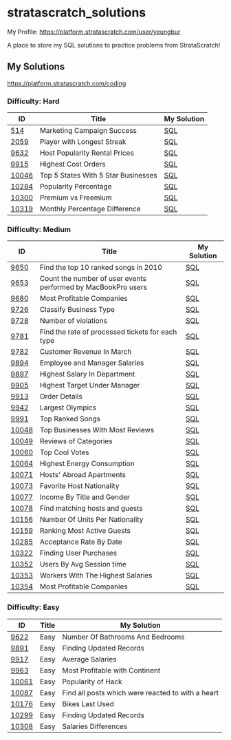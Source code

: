 # stratascratch_solutions

My Profile: https://platform.stratascratch.com/user/yeungbur

A place to store my SQL solutions to practice problems from StrataScratch!

## My Solutions

https://platform.stratascratch.com/coding

### Difficulty: Hard

| ID | Title | My Solution |
| --- | --- | --- |
| [514](https://platform.stratascratch.com/coding/514-marketing-campaign-success-advanced?) | Marketing Campaign Success | [SQL](hard/514_Marketing_Campaign_Success.sql)
| [2059](https://platform.stratascratch.com/coding/2059-player-with-longest-streak?) | Player with Longest Streak | [SQL](hard/2059_Player_with_Longest_Streak.sql)
| [9632](https://platform.stratascratch.com/coding/9632-host-popularity-rental-prices?) | Host Popularity Rental Prices | [SQL](hard/9632_Host_Popularity_Rental_Prices.sql)
| [9915](https://platform.stratascratch.com/coding/9915-highest-cost-orders?) | Highest Cost Orders | [SQL](hard/9915_Highest_Cost_Orders.sql) |
| [10046](https://platform.stratascratch.com/coding/10046-top-5-states-with-5-star-businesses?) | Top 5 States With 5 Star Businesses | [SQL](hard/10046_Top_5_States_With_5_Star_Businesses.sql)
| [10284](https://platform.stratascratch.com/coding/10284-popularity-percentage?) | Popularity Percentage | [SQL](hard/10284_Popularity_Percentage.sql)
| [10300](https://platform.stratascratch.com/coding/10300-premium-vs-freemium?) | Premium vs Freemium | [SQL](hard/10300_Premium_vs_Freemium.sql)
| [10319](https://platform.stratascratch.com/coding/10319-monthly-percentage-difference?) | Monthly Percentage Difference | [SQL](hard/10319_Monthly_Percentage_Difference.sql)

### Difficulty: Medium

| ID | Title | My Solution |
| --- | --- | --- |
| [9650](https://platform.stratascratch.com/coding/9650-find-the-top-10-ranked-songs-in-2010?) | Find the top 10 ranked songs in 2010 | [SQL](medium/9650_Find_the_top_10_ranked_songs_in_2010.sql)
| [9653](https://platform.stratascratch.com/coding/9653-count-the-number-of-user-events-performed-by-macbookpro-users?) | Count the number of user events performed by MacBookPro users | [SQL](medium/9653_Count_the_number_of_user_events_performed_by_MacBookPro_users.sql)
| [9680](https://platform.stratascratch.com/coding/9680-most-profitable-companies?) | Most Profitable Companies | [SQL](medium/9680_Most_Profitable_Companies.sql)
| [9726](https://platform.stratascratch.com/coding/9726-classify-business-type?) | Classify Business Type | [SQL](medium/9726_Classify_Business_Type.sql)
| [9728](https://platform.stratascratch.com/coding/9728-inspections-that-resulted-in-violations?) | Number of violations | [SQL](medium/9728_Number_of_violations.sql)
| [9781](https://platform.stratascratch.com/coding/9781-find-the-rate-of-processed-tickets-for-each-type?) | Find the rate of processed tickets for each type | [SQL](medium/9781_Find_the_rate_of_processed_tickets_for_each_type.sql)
| [9782](https://platform.stratascratch.com/coding/9782-customer-revenue-in-march?) | Customer Revenue In March | [SQL](medium/9782_Customer_Revenue_In_March.sql)
| [9894](https://platform.stratascratch.com/coding/9894-employee-and-manager-salaries?) | Employee and Manager Salaries | [SQL](medium/9894_Employee_and_Manager_Salaries.sql)
| [9897](https://platform.stratascratch.com/coding/9897-highest-salary-in-department?) | Highest Salary In Department | [SQL](medium/9897_Highest_Salary_In_Department.sql)
| [9905](https://platform.stratascratch.com/coding/9905-highest-target-under-manager?) | Highest Target Under Manager | [SQL](medium/9905_Highest_Target_Under_Manager.sql)
| [9913](https://platform.stratascratch.com/coding/9913-order-details?) | Order Details | [SQL](medium/9913_Order_Details.sql)
| [9942](https://platform.stratascratch.com/coding/9942-largest-olympics?) | Largest Olympics | [SQL](medium/9942_Largest_Olympics.sql)
| [9991](https://platform.stratascratch.com/coding/9991-top-ranked-songs?) | Top Ranked Songs | [SQL](medium/9991_Top_Ranked_Songs.sql)
| [10048](https://platform.stratascratch.com/coding/10048-top-businesses-with-most-reviews?) | Top Businesses With Most Reviews | [SQL](medium/10048_Top_Businesses_With_Most_Reviews.sql)
| [10049](https://platform.stratascratch.com/coding/10049-reviews-of-categories?) | Reviews of Categories | [SQL](medium/10049_Review_of_Categories.sql)
| [10060](https://platform.stratascratch.com/coding/10060-top-cool-votes) | Top Cool Votes | [SQL](medium/10060_Top_Cool_Votes.sql)
| [10064](https://platform.stratascratch.com/coding/10064-highest-energy-consumption?) | Highest Energy Consumption | [SQL](medium/10064_Highest_Energy_Consumption.sql)
| [10071](https://platform.stratascratch.com/coding/10071-hosts-abroad-apartments?id=10071) | Hosts' Abroad Apartments | [SQL](medium/10071_Hosts_Abroad_Apartments.sql)
| [10073](https://platform.stratascratch.com/coding/10073-favorite-host-nationality?python) | Favorite Host Nationality | [SQL](medium/10073_Favorite_Host_Nationality.sql)
| [10077](https://platform.stratascratch.com/coding/10077-income-by-title-and-gender?) | Income By Title and Gender | [SQL](medium/10077_Income_By_Title_and_Gender.sql)
| [10078](https://platform.stratascratch.com/coding/10078-find-matching-hosts-and-guests-in-a-way-that-they-are-both-of-the-same-gender-and-nationality?) | Find matching hosts and guests | [SQL](medium/10078_Find_matching_hosts_and_guests.sql)
| [10156](https://platform.stratascratch.com/coding/10156-number-of-units-per-nationality?) | Number Of Units Per Nationality | [SQL](medium/10156_Number_Of_Units_Per_Nationality.sql)
| [10159](https://platform.stratascratch.com/coding/10159-ranking-most-active-guests?) | Ranking Most Active Guests | [SQL](medium/10159_Ranking_Most_Active_Guests.sql)
| [10285](https://platform.stratascratch.com/coding/10285-acceptance-rate-by-date?) | Acceptance Rate By Date | [SQL](medium/10285_Acceptance_Rate_By_Date.sql)
| [10322](https://platform.stratascratch.com/coding/10322-finding-user-purchases?) | Finding User Purchases | [SQL](medium/10322_Finding_User_Purchases.sql)
| [10352](https://platform.stratascratch.com/coding/10352-users-by-avg-session-time?) | Users By Avg Session time | [SQL](medium/10352_Users_By_Avg_Session_time.sql)
| [10353](https://platform.stratascratch.com/coding/10353-workers-with-the-highest-salaries) | Workers With The Highest Salaries | [SQL](medium/10353_Workers_With_The_Highest_Salaries.sql)
| [10354](https://platform.stratascratch.com/coding/10354-most-profitable-companies?) | Most Profitable Companies | [SQL](medium/10354_Most_Profitable_Companies.sql)

### Difficulty: Easy

| ID | Title | My Solution |
| --- | --- | --- |
| [9622](https://platform.stratascratch.com/coding/9622-number-of-bathrooms-and-bedrooms?) | Easy | Number Of Bathrooms And Bedrooms | [SQL](easy/9622_Number_Of_Bathrooms_And_Bedrooms.sql)
| [9891](https://platform.stratascratch.com/coding/9891-customer-details?) | Easy | Finding Updated Records | [SQL](easy/9891_Finding_Updated_Records.sql)
| [9917](https://platform.stratascratch.com/coding/9917-average-salaries?) | Easy | Average Salaries | [SQL](easy/9917_Average_Salaries.sql)
| [9963](https://platform.stratascratch.com/coding/9663-find-the-most-profitable-company-in-the-financial-sector-of-the-entire-world-along-with-its-continent?) | Easy | Most Profitable with Continent | [SQL](easy/9663_Most_Profitable_with_Continent.sql)
| [10061](https://platform.stratascratch.com/coding/10061-popularity-of-hack?) | Easy | Popularity of Hack | [SQL](easy/10061_Popularity_of_Hack.sql)
| [10087](https://platform.stratascratch.com/coding/10087-find-all-posts-which-were-reacted-to-with-a-heart?) | Easy | Find all posts which were reacted to with a heart | [SQL](easy/10087_Find_all_posts_which_were_reacted_to_with_a_heart.sql)
| [10176](https://platform.stratascratch.com/coding/10176-bikes-last-used?) | Easy | Bikes Last Used | [SQL](easy/10176_Bikes_Last_Used.sql)
| [10299](https://platform.stratascratch.com/coding/10299-finding-updated-records?) | Easy | Finding Updated Records | [SQL](easy/10299_Finding_Updated_Records.sql)
| [10308](https://platform.stratascratch.com/coding/10308-salaries-differences?) | Easy | Salaries Differences | [SQL](easy/10308_Salaries_Differences.sql)